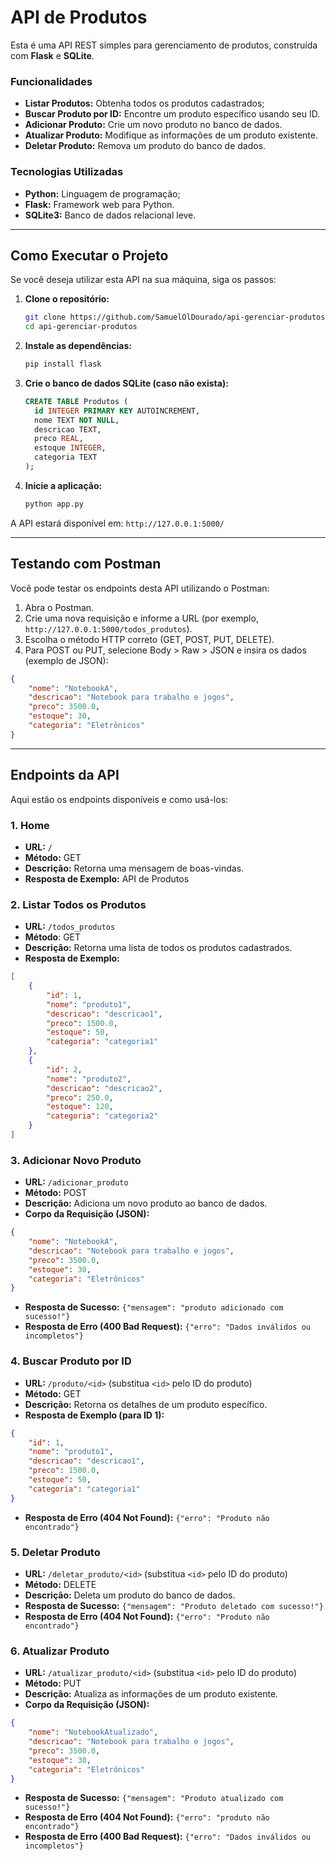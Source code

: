 # API de Produtos

Esta é uma API REST simples para gerenciamento de produtos, construída com **Flask** e **SQLite**.

### Funcionalidades

- **Listar Produtos:** Obtenha todos os produtos cadastrados;
- **Buscar Produto por ID:** Encontre um produto específico usando seu ID.
- **Adicionar Produto:** Crie um novo produto no banco de dados.
- **Atualizar Produto:** Modifique as informações de um produto existente.
- **Deletar Produto:** Remova um produto do banco de dados.

### Tecnologias Utilizadas

- **Python:** Linguagem de programação;
- **Flask:** Framework web para Python.
- **SQLite3:** Banco de dados relacional leve.

---

## **Como Executar o Projeto**
Se você deseja utilizar esta API na sua máquina, siga os passos:
1. **Clone o repositório:**
   ```bash
   git clone https://github.com/SamuelOlDourado/api-gerenciar-produtos.git
   cd api-gerenciar-produtos
   ```
2. **Instale as dependências:**
   ```bash
   pip install flask
   ```
3. **Crie o banco de dados SQLite (caso não exista):**
    ```sql
    CREATE TABLE Produtos (
      id INTEGER PRIMARY KEY AUTOINCREMENT,
      nome TEXT NOT NULL,
      descricao TEXT,
      preco REAL,
      estoque INTEGER,
      categoria TEXT
   );
   ```
4. **Inicie a aplicação:**
   ```bash
   python app.py
   ```
   
A API estará disponível em:  `http://127.0.0.1:5000/`

---
## Testando com Postman

Você pode testar os endpoints desta API utilizando o Postman:

1. Abra o Postman.
2. Crie uma nova requisição e informe a URL (por exemplo, `http://127.0.0.1:5000/todos_produtos`).
3. Escolha o método HTTP correto (GET, POST, PUT, DELETE).
4. Para POST ou PUT, selecione Body > Raw > JSON e insira os dados (exemplo de JSON):
```json
{
    "nome": "NotebookA",
    "descricao": "Notebook para trabalho e jogos",
    "preco": 3500.0,
    "estoque": 30,
    "categoria": "Eletrônicos"
}
```
---
## Endpoints da API

Aqui estão os endpoints disponíveis e como usá-los:

### 1. Home
- **URL:** `/`
- **Método:** GET
- **Descrição:** Retorna uma mensagem de boas-vindas.
- **Resposta de Exemplo:** API de Produtos

### 2. Listar Todos os Produtos
- **URL:** `/todos_produtos`
- **Método**: GET
- **Descrição:** Retorna uma lista de todos os produtos cadastrados.
- **Resposta de Exemplo:**
```json
[
    {
        "id": 1,
        "nome": "produto1",
        "descricao": "descricao1",
        "preco": 1500.0,
        "estoque": 50,
        "categoria": "categoria1"
    },
    {
        "id": 2,
        "nome": "produto2",
        "descricao": "descricao2",
        "preco": 250.0,
        "estoque": 120,
        "categoria": "categoria2"
    }
]
```

### 3. Adicionar Novo Produto
- **URL:** `/adicionar_produto`
- **Método:** POST
- **Descrição:** Adiciona um novo produto ao banco de dados.
- **Corpo da Requisição (JSON):**
```json
{
    "nome": "NotebookA",
    "descricao": "Notebook para trabalho e jogos",
    "preco": 3500.0,
    "estoque": 30,
    "categoria": "Eletrônicos"
}
```
- **Resposta de Sucesso:**  `{"mensagem": "produto adicionado com sucesso!"}`
- **Resposta de Erro (400 Bad Request):**  `{"erro": "Dados inválidos ou incompletos"}`

### 4. Buscar Produto por ID
- **URL:** `/produto/<id>` (substitua `<id>` pelo ID do produto)
- **Método:** GET
- **Descrição:** Retorna os detalhes de um produto específico.
- **Resposta de Exemplo (para ID 1):**
```json
{
    "id": 1,
    "nome": "produto1",
    "descricao": "descricao1",
    "preco": 1500.0,
    "estoque": 50,
    "categoria": "categoria1"
}
```
- **Resposta de Erro (404 Not Found):**  `{"erro": "Produto não encontrado"}`

### 5. Deletar Produto
- **URL:** `/deletar_produto/<id>` (substitua `<id>` pelo ID do produto)
- **Método:** DELETE
- **Descrição:** Deleta um produto do banco de dados.
- **Resposta de Sucesso:**  `{"mensagem": "Produto deletado com sucesso!"}`
- **Resposta de Erro (404 Not Found):**  `{"erro": "Produto não encontrado"}`

### 6. Atualizar Produto
- **URL:** `/atualizar_produto/<id>` (substitua `<id>` pelo ID do produto)
- **Método:** PUT
- **Descrição:** Atualiza as informações de um produto existente.
- **Corpo da Requisição (JSON):**
```json
{
    "nome": "NotebookAtualizado",
    "descricao": "Notebook para trabalho e jogos",
    "preco": 3500.0,
    "estoque": 30,
    "categoria": "Eletrônicos"
}
```
- **Resposta de Sucesso:**  `{"mensagem": "Produto atualizado com sucesso!"}`
- **Resposta de Erro (404 Not Found):**  `{"erro": "produto não encontrado"}`
- **Resposta de Erro (400 Bad Request):** `{"erro": "Dados inválidos ou incompletos"}`
